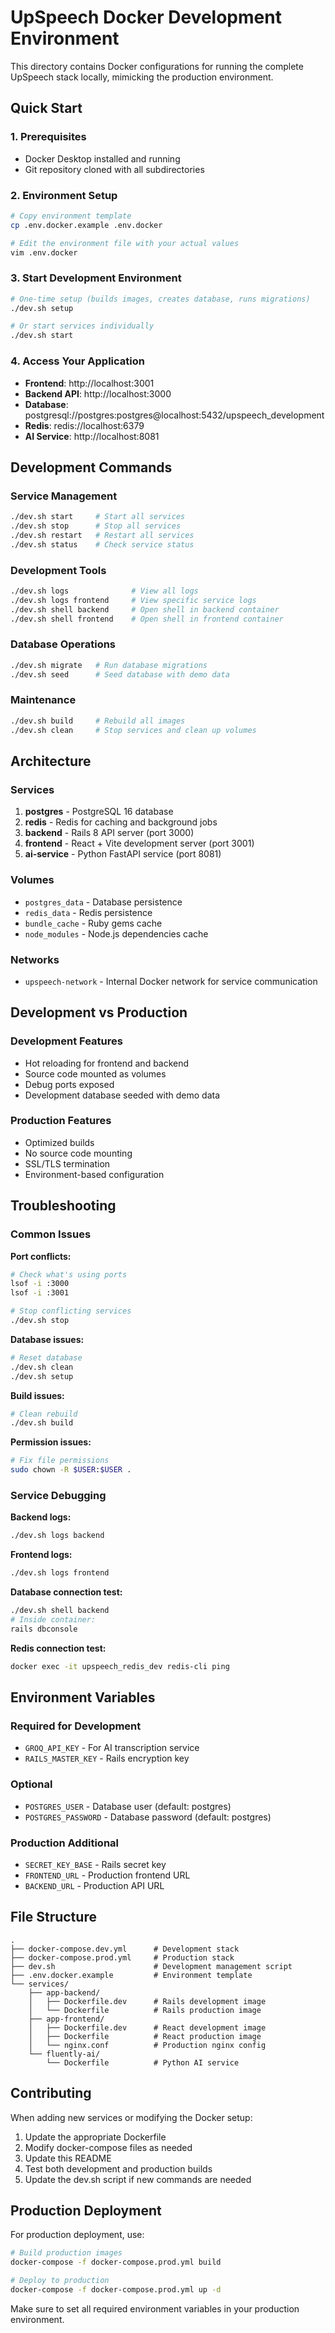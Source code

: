 # UpSpeech Docker Development Environment

This directory contains Docker configurations for running the complete UpSpeech stack locally, mimicking the production environment.

## Quick Start

### 1. Prerequisites

- Docker Desktop installed and running
- Git repository cloned with all subdirectories

### 2. Environment Setup

```bash
# Copy environment template
cp .env.docker.example .env.docker

# Edit the environment file with your actual values
vim .env.docker
```

### 3. Start Development Environment

```bash
# One-time setup (builds images, creates database, runs migrations)
./dev.sh setup

# Or start services individually
./dev.sh start
```

### 4. Access Your Application

- **Frontend**: http://localhost:3001
- **Backend API**: http://localhost:3000
- **Database**: postgresql://postgres:postgres@localhost:5432/upspeech_development
- **Redis**: redis://localhost:6379
- **AI Service**: http://localhost:8081

## Development Commands

### Service Management

```bash
./dev.sh start     # Start all services
./dev.sh stop      # Stop all services
./dev.sh restart   # Restart all services
./dev.sh status    # Check service status
```

### Development Tools

```bash
./dev.sh logs              # View all logs
./dev.sh logs frontend     # View specific service logs
./dev.sh shell backend     # Open shell in backend container
./dev.sh shell frontend    # Open shell in frontend container
```

### Database Operations

```bash
./dev.sh migrate   # Run database migrations
./dev.sh seed      # Seed database with demo data
```

### Maintenance

```bash
./dev.sh build     # Rebuild all images
./dev.sh clean     # Stop services and clean up volumes
```

## Architecture

### Services

1. **postgres** - PostgreSQL 16 database
2. **redis** - Redis for caching and background jobs
3. **backend** - Rails 8 API server (port 3000)
4. **frontend** - React + Vite development server (port 3001)
5. **ai-service** - Python FastAPI service (port 8081)

### Volumes

- `postgres_data` - Database persistence
- `redis_data` - Redis persistence
- `bundle_cache` - Ruby gems cache
- `node_modules` - Node.js dependencies cache

### Networks

- `upspeech-network` - Internal Docker network for service communication

## Development vs Production

### Development Features

- Hot reloading for frontend and backend
- Source code mounted as volumes
- Debug ports exposed
- Development database seeded with demo data

### Production Features

- Optimized builds
- No source code mounting
- SSL/TLS termination
- Environment-based configuration

## Troubleshooting

### Common Issues

**Port conflicts:**

```bash
# Check what's using ports
lsof -i :3000
lsof -i :3001

# Stop conflicting services
./dev.sh stop
```

**Database issues:**

```bash
# Reset database
./dev.sh clean
./dev.sh setup
```

**Build issues:**

```bash
# Clean rebuild
./dev.sh build
```

**Permission issues:**

```bash
# Fix file permissions
sudo chown -R $USER:$USER .
```

### Service Debugging

**Backend logs:**

```bash
./dev.sh logs backend
```

**Frontend logs:**

```bash
./dev.sh logs frontend
```

**Database connection test:**

```bash
./dev.sh shell backend
# Inside container:
rails dbconsole
```

**Redis connection test:**

```bash
docker exec -it upspeech_redis_dev redis-cli ping
```

## Environment Variables

### Required for Development

- `GROQ_API_KEY` - For AI transcription service
- `RAILS_MASTER_KEY` - Rails encryption key

### Optional

- `POSTGRES_USER` - Database user (default: postgres)
- `POSTGRES_PASSWORD` - Database password (default: postgres)

### Production Additional

- `SECRET_KEY_BASE` - Rails secret key
- `FRONTEND_URL` - Production frontend URL
- `BACKEND_URL` - Production API URL

## File Structure

```
.
├── docker-compose.dev.yml      # Development stack
├── docker-compose.prod.yml     # Production stack
├── dev.sh                      # Development management script
├── .env.docker.example         # Environment template
└── services/
    ├── app-backend/
    │   ├── Dockerfile.dev      # Rails development image
    │   └── Dockerfile          # Rails production image
    ├── app-frontend/
    │   ├── Dockerfile.dev      # React development image
    │   ├── Dockerfile          # React production image
    │   └── nginx.conf          # Production nginx config
    └── fluently-ai/
        └── Dockerfile          # Python AI service
```

## Contributing

When adding new services or modifying the Docker setup:

1. Update the appropriate Dockerfile
2. Modify docker-compose files as needed
3. Update this README
4. Test both development and production builds
5. Update the dev.sh script if new commands are needed

## Production Deployment

For production deployment, use:

```bash
# Build production images
docker-compose -f docker-compose.prod.yml build

# Deploy to production
docker-compose -f docker-compose.prod.yml up -d
```

Make sure to set all required environment variables in your production environment.
